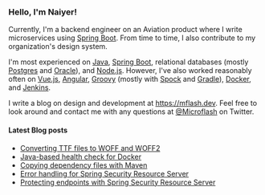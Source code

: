### Hello, I'm Naiyer!

Currently, I'm a backend engineer on an Aviation product where I write microservices using [Spring Boot](https://spring.io/projects/spring-boot). From time to time, I also contribute to my organization's design system.

I'm most experienced on [Java](https://openjdk.java.net/), [Spring Boot](https://spring.io/projects/spring-boot), relational databases (mostly [Postgres](https://www.postgresql.org/) and [Oracle](https://www.oracle.com/database/)), and [Node.js](https://nodejs.org/en/). However, I've also worked reasonably often on [Vue.js](https://vuejs.org/), [Angular](https://angular.io/), [Groovy](https://groovy-lang.org/) (mostly with [Spock](https://github.com/spockframework/spock) and [Gradle](https://gradle.org/)), [Docker](https://www.docker.com/), and [Jenkins](https://www.jenkins.io/).

I write a blog on design and development at <https://mflash.dev>. Feel free to look around and contact me with any questions at [@Microflash](https://www.twitter.com/Microflash) on Twitter.

#### Latest Blog posts

<!-- BLOG-POST-LIST:START -->
- [Converting TTF files to WOFF and WOFF2](https://mflash.dev/blog/2021/04/14/converting-ttf-files-to-woff-and-woff2/)
- [Java-based health check for Docker](https://mflash.dev/blog/2021/03/01/java-based-health-check-for-docker/)
- [Copying dependency files with Maven](https://mflash.dev/blog/2021/02/28/copying-dependency-files-with-maven/)
- [Error handling for Spring Security Resource Server](https://mflash.dev/blog/2021/01/19/error-handling-for-spring-security-resource-server/)
- [Protecting endpoints with Spring Security Resource Server](https://mflash.dev/blog/2020/11/15/protecting-endpoints-with-spring-security-resource-server/)
<!-- BLOG-POST-LIST:END -->
